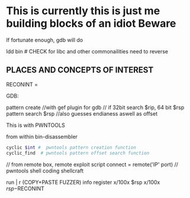 
# This is currently this is just me building blocks of an idiot Beware





If fortunate enough, gdb will do


ldd bin	# CHECK for libc and other commonailities need to reverse 


## PLACES AND CONCEPTS  OF INTEREST








RECONINT = 

GDB:

pattern create //with gef plugin for gdb
// if 32bit search $rip, 64 bit $rsp 
pattern search $rsp //also guesses endianess aswell as offset



This is with PWNTOOLS


from within bin-disassembler
```bash
cyclic $int #  pwntools pattern creation function
cyclic_find  # pwntools pattern offset search function
```

// from remote box, remote exploit script 
connect = remote('IP' port)
// pwntools shell coding
shellcraft

run | r 
(COPY+PASTE FUZZER)
info register
x/100x $rsp
x/100x $rsp-$RECONINT







